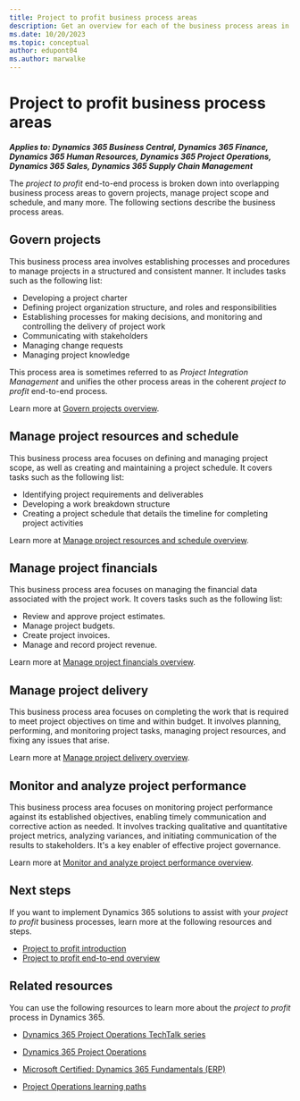 ```yaml
---
title: Project to profit business process areas
description: Get an overview for each of the business process areas in the project to profit end-to-end business process flow in Dynamics 365 solutions.
ms.date: 10/20/2023
ms.topic: conceptual
author: edupont04
ms.author: marwalke
---
```


# Project to profit business process areas

***Applies to: Dynamics 365 Business Central, Dynamics 365 Finance, Dynamics 365 Human Resources, Dynamics 365 Project Operations, Dynamics 365 Sales, Dynamics 365 Supply Chain Management***

The *project to profit* end-to-end process is broken down into overlapping business process areas to govern projects, manage project scope and schedule, and many more. The following sections describe the business process areas.

## Govern projects

This business process area involves establishing processes and procedures to manage projects in a structured and consistent manner. It includes tasks such as the following list:

- Developing a project charter
- Defining project organization structure, and roles and responsibilities
- Establishing processes for making decisions, and monitoring and controlling the delivery of project work
- Communicating with stakeholders
- Managing change requests
- Managing project knowledge

This process area is sometimes referred to as *Project Integration Management* and unifies the other process areas in the coherent *project to profit* end-to-end process.

Learn more at [Govern projects overview](project-to-profit-govern-projects-overview.md). 
<!-- MOVED TO P2Q ## Manage project opportunities

This business process area involves identifying, sizing, and evaluating potential project opportunities. It also covers determining which projects to pursue, based on their alignment with organizational goals and objectives. Also included are conducting feasibility studies, assessing project risks, and developing business cases to justify project investments.

Learn more at [Manage project opportunities overview](project-to-profit-manage-project-opportunities-overview.md). -->

<!-- MOVED TO P2Q## Manage project quotations

This business process area involves creating and submitting project quotations to customers or clients. It covers tasks such as the following list:

- Defining the scope of work
- Estimating project costs
- Analyzing quote profitability
- Creating a proposal that outlines the project deliverables, timeframe, and commercial terms

The business process area also includes iteratively revising the proposal until it's finally accepted or rejected. -->

<!-- ## Manage project contracts

This business process area involves creating and managing project contracts throughout the project lifecycle. it covers developing contract templates, negotiating specific contract terms, monitoring contract compliance, managing change orders and resolving contract disputes. -->
 
## Manage project resources and schedule

This business process area focuses on defining and managing project scope, as well as creating and maintaining a project schedule. It covers tasks such as the following list:

- Identifying project requirements and deliverables
- Developing a work breakdown structure
- Creating a project schedule that details the timeline for completing project activities

Learn more at [Manage project resources and schedule overview](project-to-profit-manage-project-scope-schedule-overview.md).
<!-- Guessing this next L2 belongs here-->
## Manage project financials

This business process area focuses on managing the financial data associated with the project work. It covers tasks such as the following list:

- Review and approve project estimates.
- Manage project budgets.
- Create project invoices.
- Manage and record project revenue.

Learn more at [Manage project financials overview](project-to-profit-manage-project-financials-overview.md).

<!-- ## Resource a project

This business process area focuses on ensuring that projects have the necessary resources to be completed successfully, including equipment, materials, and personnel. It involves identifying resource requirements, securing the necessary resources, and managing them throughout the project lifecycle.

Learn more at [Resource a project overview](project-to-profit-resource-projects.md). -->

## Manage project delivery

This business process area focuses on completing the work that is required to meet project objectives on time and within budget. It involves planning, performing, and monitoring project tasks, managing project resources, and fixing any issues that arise.

Learn more at [Manage project delivery overview](project-to-profit-deliver-project-work.md).

<!-- ## Manage project supply chain

This business process area focuses on ensuring that project teams have access to the necessary goods and services to complete projects successfully. It includes managing tasks such as the following list:

- The procurement process
- Supplier relationships
- Inventory levels

It also covers tracking and resolving any supply chain issues that arise.

Learn more at [Manage project supply chain overview](project-to-profit-manage-project-supply-chain-overview.md). -->

<!-- REPLACED by Manage project financials ## Capture project expenses

This business process area focuses on accurately tracking and recording project-related expenses. It involves recording project expenses and allocating their costs to specific projects.

Learn more at [Capture project expenses overview](project-to-profit-capture-project-expenses-overview.md). -->

<!-- REPLACED by Manage project financials ## Process project invoices

This business process area focuses on managing the invoicing process associated with completed project work. It involves generating invoices according to contractual arrangements, tracking payments, and resolving any billing issues that arise.

Learn more at [Process project invoices overview](project-to-profit-process-project-invoices-overview.md). -->

<!-- REPLACED by Manage project financials ## Recognize project revenue

This business process area focuses on accurately recognizing revenue associated with projects. It involves tasks such as the following list:

- Defining revenue recognition rules that comply with organizational preferences and regulatory requirements
- Calculating revenue amounts based on completed work
- Recording corresponding accounting entries

Learn more at [Recognize project revenue overview](project-to-profit-recognize-project-revenue.md). -->

<!-- REPLACED by Manage project financials ## Make adjustments to project transactions

This business process area focuses on managing project-related accounting transactions and making any necessary adjustments. It involves reconciling transactions, correcting errors, and ensuring that project-related financial records are accurate and up to date.

## REPLACED by Manage project financials Manage project budgets

This business process area involves tasks such as the following list:

- Creating and revising project budgets
- Tracking attributable project costs and revenues
- Reconciling costs and revenues against budgeted amounts
- Analyzing project financial performance
- Initiating corrective actions

It includes defining project cost elements and estimating project costs and revenues. It also covers creating a project budget with the appropriate level of detail for the expected amounts and their timing. -->

<!-- CUT? ## Manage project quality

This business process area involves tasks such as the following list:

- Defining and managing project quality, including establishing quality standards and processes
- Monitoring the quality of project outputs
- Implementing corrective actions as needed

It includes developing quality plans, defining quality metrics, and conducting quality audits.

## CUT? Manage project risks

This business process area involves tasks such as the following list:

- Defining and managing project risks, including assessing the probability and impact of risks
- Developing risk mitigation plans
- Monitoring and controlling risks

It also covers activities such as the following list:

- Planning risk management activities
- Identifying and analyzing project risks
- Planning risk responses
- Monitoring risk status
- Implementing risk responses throughout the project lifecycle

## CUT? Manage project stakeholders

This business process area involves tasks such as the following list:

- Identifying and managing project stakeholders
- Developing stakeholder management plans
- Communicating effectively with stakeholders throughout the project lifecycle

It also covers activities such as the following list:

- Understanding stakeholder needs
- Defining their roles and responsibilities
- Managing expectations
- Monitoring and managing engagement to ensure sufficient support for the project and adoption of its outputs

## CUT? Manage project communications

This business process area involves establishing an effective project communications approach and plan and executing it to keep stakeholders informed and engaged. It includes understanding the information needs of all stakeholders, the ongoing development of appropriate content, timely communication of it, and monitoring of its effectiveness. Collaboration platforms like Microsoft Teams, SharePoint and Viva Engage are invaluable for facilitating optimal project communications.
 -->
## Monitor and analyze project performance

This business process area focuses on monitoring project performance against its established objectives, enabling timely communication and corrective action as needed. It involves tracking qualitative and quantitative project metrics, analyzing variances, and initiating communication of the results to stakeholders. It's a key enabler of effective project governance.

Learn more at [Monitor and analyze project performance overview](project-to-profit-monitor-analyze-project-performance-overview.md).

## Next steps

If you want to implement Dynamics 365 solutions to assist with your *project to profit* business processes, learn more at the following resources and steps.

- [Project to profit introduction](project-to-profit-introduction.md)
- [Project to profit end-to-end overview](project-to-profit-overview.md)

## Related resources

You can use the following resources to learn more about the *project to profit* process in Dynamics 365.

- [Dynamics 365 Project Operations TechTalk series](https://community.dynamics.com/blogs/post/?postid=a18d2afb-428f-420d-829b-2fd5820132a6)

- [Dynamics 365 Project Operations](/dynamics365/project-operations/)

- [Microsoft Certified: Dynamics 365 Fundamentals (ERP)](/certifications/d365-fundamentals-finance-and-operations-apps-erp/)

- [Project Operations learning paths](/training/browse/?expanded=dynamics-365&products=dynamics-project-operations&resource_type=learning%20path)

<!--## Tags
*Stakeholders:* Executive Sponsor, Project Manager, IT Department, Finance Department, Sales and Marketing Teams and Business Users

*Products:* Dynamics 365 Business Central, Dynamics 365 Finance, Dynamics 365 Human Resources, Dynamics 365 Project Operations, Dynamics 365 Sales, Dynamics 365 Supply Chain Management
